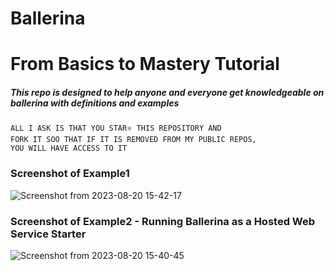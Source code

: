 # Ballerina 
# From Basics to Mastery Tutorial

##### This repo is designed to help anyone and everyone get knowledgeable on ballerina with definitions and examples

```
ALL I ASK IS THAT YOU STAR⭐ THIS REPOSITORY AND 
FORK IT SOO THAT IF IT IS REMOVED FROM MY PUBLIC REPOS, 
YOU WILL HAVE ACCESS TO IT
```
### Screenshot of Example1
![Screenshot from 2023-08-20 15-42-17](https://github.com/Ndhlovu1/ballerina/assets/46927702/f60bd149-e809-41f0-81df-531ec0707995)

### Screenshot of Example2 - Running Ballerina as a Hosted Web Service Starter
![Screenshot from 2023-08-20 15-40-45](https://github.com/Ndhlovu1/ballerina/assets/46927702/10692179-79e4-428f-a32d-22c7f1f4ed39)


